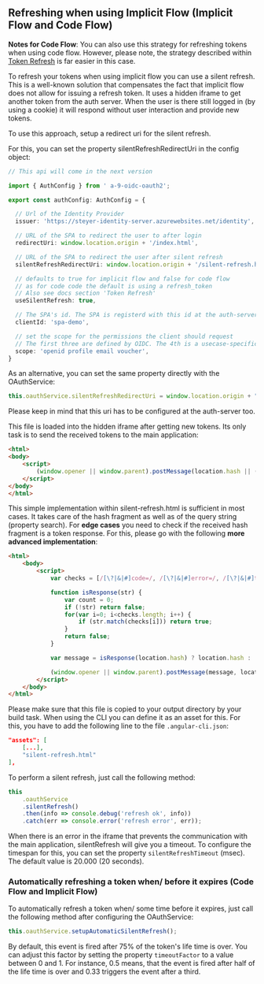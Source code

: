 ## Refreshing when using Implicit Flow (Implicit Flow and Code Flow)

**Notes for Code Flow**: You can also use this strategy for refreshing tokens when using code flow. However, please note, the strategy described within [Token Refresh](./token-refresh.md) is far easier in this case.

To refresh your tokens when using implicit flow you can use a silent refresh. This is a well-known solution that compensates the fact that implicit flow does not allow for issuing a refresh token. It uses a hidden iframe to get another token from the auth server. When the user is there still logged in (by using a cookie) it will respond without user interaction and provide new tokens.

To use this approach, setup a redirect uri for the silent refresh.

For this, you can set the property silentRefreshRedirectUri in the config object:

```TypeScript
// This api will come in the next version

import { AuthConfig } from ' a-9-oidc-oauth2';

export const authConfig: AuthConfig = {

  // Url of the Identity Provider
  issuer: 'https://steyer-identity-server.azurewebsites.net/identity',

  // URL of the SPA to redirect the user to after login
  redirectUri: window.location.origin + '/index.html',

  // URL of the SPA to redirect the user after silent refresh
  silentRefreshRedirectUri: window.location.origin + '/silent-refresh.html',

  // defaults to true for implicit flow and false for code flow
  // as for code code the default is using a refresh_token
  // Also see docs section 'Token Refresh'
  useSilentRefresh: true,

  // The SPA's id. The SPA is registerd with this id at the auth-server
  clientId: 'spa-demo',

  // set the scope for the permissions the client should request
  // The first three are defined by OIDC. The 4th is a usecase-specific one
  scope: 'openid profile email voucher',
}
```

As an alternative, you can set the same property directly with the OAuthService:

```TypeScript
this.oauthService.silentRefreshRedirectUri = window.location.origin + "/silent-refresh.html";
```

Please keep in mind that this uri has to be configured at the auth-server too.

This file is loaded into the hidden iframe after getting new tokens. Its only task is to send the received tokens to the main application:

```HTML
<html>
<body>
    <script>
        (window.opener || window.parent).postMessage(location.hash || ('#' + location.search), location.origin);
    </script>
</body>
</html>
```

This simple implementation within silent-refresh.html is sufficient in most cases. It takes care of the hash fragment as well as of the query string (property search). For **edge cases** you need to check if the received hash fragment is a token response. For this, please go with the following **more advanced implementation**:

```html
<html>
    <body>
        <script>
            var checks = [/[\?|&|#]code=/, /[\?|&|#]error=/, /[\?|&|#]token=/, /[\?|&|#]id_token=/];

            function isResponse(str) {
                var count = 0;
                if (!str) return false;
                for(var i=0; i<checks.length; i++) {
                    if (str.match(checks[i])) return true;
                }
                return false;
            }

            var message = isResponse(location.hash) ? location.hash : '#' + location.search;

            (window.opener || window.parent).postMessage(message, location.origin);
        </script>
    </body>
</html>
```

Please make sure that this file is copied to your output directory by your build task. When using the CLI you can define it as an asset for this. For this, you have to add the following line to the file ``.angular-cli.json``:

```JSON
"assets": [
    [...],
    "silent-refresh.html"
],
```

To perform a silent refresh, just call the following method:

```TypeScript
this
    .oauthService
    .silentRefresh()
    .then(info => console.debug('refresh ok', info))
    .catch(err => console.error('refresh error', err));
```

When there is an error in the iframe that prevents the communication with the main application, silentRefresh will give you a timeout. To configure the timespan for this, you can set the property ``silentRefreshTimeout`` (msec). The default value is 20.000 (20 seconds).

### Automatically refreshing a token when/ before it expires (Code Flow and Implicit Flow)


To automatically refresh a token when/ some time before it expires, just call the following method after configuring the OAuthService:

```TypeScript
this.oauthService.setupAutomaticSilentRefresh();
```

By default, this event is fired after 75% of the token's life time is over. You can adjust this factor by setting the property ``timeoutFactor`` to a value between 0 and 1. For instance, 0.5 means, that the event is fired after half of the life time is over and 0.33 triggers the event after a third.
